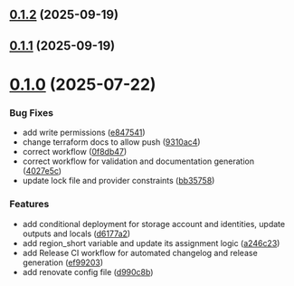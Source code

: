 ## [0.1.2](https://github.com/Cloud-Direct-Monitoring/cd-monitoring-bootstrap/compare/v0.1.1...v0.1.2) (2025-09-19)



## [0.1.1](https://github.com/Cloud-Direct-Monitoring/cd-monitoring-bootstrap/compare/v0.1.0...v0.1.1) (2025-09-19)



# [0.1.0](https://github.com/Cloud-Direct-Monitoring/cd-monitoring-bootstrap/compare/d990c8b791bebd1a38bdf971798105167806b6ec...v0.1.0) (2025-07-22)


### Bug Fixes

* add write permissions ([e847541](https://github.com/Cloud-Direct-Monitoring/cd-monitoring-bootstrap/commit/e847541d95e8bc5d89e87f03ea6e8b03b33fb012))
* change terraform docs to allow push ([9310ac4](https://github.com/Cloud-Direct-Monitoring/cd-monitoring-bootstrap/commit/9310ac4a993f0e9afd0691acf0412882ae61e58e))
* correct workflow ([0f8db47](https://github.com/Cloud-Direct-Monitoring/cd-monitoring-bootstrap/commit/0f8db4763a5ae9637ee8bd97cc819d08041a4a62))
* correct workflow for validation and documentation generation ([4027e5c](https://github.com/Cloud-Direct-Monitoring/cd-monitoring-bootstrap/commit/4027e5cd5dbc8a8344526e7ce2eff1a06cf840bd))
* update lock file and provider constraints ([bb35758](https://github.com/Cloud-Direct-Monitoring/cd-monitoring-bootstrap/commit/bb3575862bb7f9852269d5d05b1213a2d140d02c))


### Features

* add conditional deployment for storage account and identities, update outputs and locals ([d6177a2](https://github.com/Cloud-Direct-Monitoring/cd-monitoring-bootstrap/commit/d6177a2990aa2229f80cefec2e1254961a6cdc65))
* add region_short variable and update its assignment logic ([a246c23](https://github.com/Cloud-Direct-Monitoring/cd-monitoring-bootstrap/commit/a246c23ca5452657d877a40c9494e8760d8d2f24))
* add Release CI workflow for automated changelog and release generation ([ef99203](https://github.com/Cloud-Direct-Monitoring/cd-monitoring-bootstrap/commit/ef992034806b7ef213ebfb729a1a9f6327ebfba8))
* add renovate config file ([d990c8b](https://github.com/Cloud-Direct-Monitoring/cd-monitoring-bootstrap/commit/d990c8b791bebd1a38bdf971798105167806b6ec))



